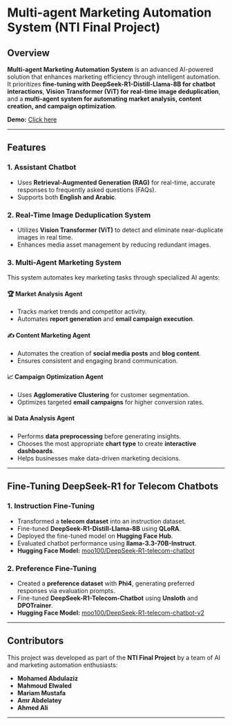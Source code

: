 # Multi-agent Marketing Automation System (NTI Final Project)

## Overview

**Multi-agent  Marketing Automation System** is an advanced AI-powered solution that enhances marketing efficiency through intelligent automation. It prioritizes **fine-tuning with DeepSeek-R1-Distill-Llama-8B for chatbot interactions**, **Vision Transformer (ViT) for real-time image deduplication**, and a **multi-agent system for automating market analysis, content creation, and campaign optimization**.

**Demo:** [Click here](https://drive.google.com/drive/folders/19LoAuPynyMstODpmvrjwcKnzSQMHtea5?usp=drive_link)

---

## Features

### 1. Assistant Chatbot

- Uses **Retrieval-Augmented Generation (RAG)** for real-time, accurate responses to frequently asked questions (FAQs).
- Supports both **English and Arabic**.

### 2. Real-Time Image Deduplication System

- Utilizes **Vision Transformer (ViT)** to detect and eliminate near-duplicate images in real time.
- Enhances media asset management by reducing redundant images.

### 3. Multi-Agent Marketing System

This system automates key marketing tasks through specialized AI agents:

#### 🏆 Market Analysis Agent

- Tracks market trends and competitor activity.
- Automates **report generation** and **email campaign execution**.

#### ✍️ Content Marketing Agent

- Automates the creation of **social media posts** and **blog content**.
- Ensures consistent and engaging brand communication.

#### 📈 Campaign Optimization Agent

- Uses **Agglomerative Clustering** for customer segmentation.
- Optimizes targeted **email campaigns** for higher conversion rates.

#### 📊 Data Analysis Agent

- Performs **data preprocessing** before generating insights.
- Chooses the most appropriate **chart type** to create **interactive dashboards**.
- Helps businesses make data-driven marketing decisions.

---

## Fine-Tuning DeepSeek-R1 for Telecom Chatbots

### 1. Instruction Fine-Tuning

- Transformed a **telecom dataset** into an instruction dataset.
- Fine-tuned **DeepSeek-R1-Distill-Llama-8B** using **QLoRA**.
- Deployed the fine-tuned model on **Hugging Face Hub**.
- Evaluated chatbot performance using **llama-3.3-70B-Instruct**.
- **Hugging Face Model:** [moo100/DeepSeek-R1-telecom-chatbot](https://huggingface.co/moo100/DeepSeek-R1-telecom-chatbot)

### 2. Preference Fine-Tuning

- Created a **preference dataset** with **Phi4**, generating preferred responses via evaluation prompts.
- Fine-tuned **DeepSeek-R1-Telecom-Chatbot** using **Unsloth** and **DPOTrainer**.
- **Hugging Face Model:** [moo100/DeepSeek-R1-telecom-chatbot-v2](https://huggingface.co/moo100/DeepSeek-R1-telecom-chatbot-v2)

---

## Contributors

This project was developed as part of the **NTI Final Project** by a team of AI and marketing automation enthusiasts:

- **Mohamed Abdulaziz**
- **Mahmoud Elwaled**
- **Mariam Mustafa**
- **Amr Abdelatey**
- **Ahmed Ali**

---
